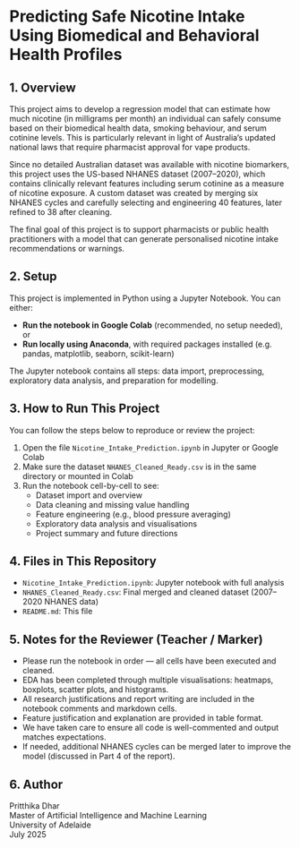 # Predicting Safe Nicotine Intake Using Biomedical and Behavioral Health Profiles

## 1. Overview

This project aims to develop a regression model that can estimate how much nicotine (in milligrams per month) an individual can safely consume based on their biomedical health data, smoking behaviour, and serum cotinine levels. This is particularly relevant in light of Australia’s updated national laws that require pharmacist approval for vape products.

Since no detailed Australian dataset was available with nicotine biomarkers, this project uses the US-based NHANES dataset (2007–2020), which contains clinically relevant features including serum cotinine as a measure of nicotine exposure. A custom dataset was created by merging six NHANES cycles and carefully selecting and engineering 40 features, later refined to 38 after cleaning.

The final goal of this project is to support pharmacists or public health practitioners with a model that can generate personalised nicotine intake recommendations or warnings.

## 2. Setup

This project is implemented in Python using a Jupyter Notebook. You can either:

- **Run the notebook in Google Colab** (recommended, no setup needed), or  
- **Run locally using Anaconda**, with required packages installed (e.g. pandas, matplotlib, seaborn, scikit-learn)

The Jupyter notebook contains all steps: data import, preprocessing, exploratory data analysis, and preparation for modelling.

## 3. How to Run This Project

You can follow the steps below to reproduce or review the project:

1. Open the file `Nicotine_Intake_Prediction.ipynb` in Jupyter or Google Colab
2. Make sure the dataset `NHANES_Cleaned_Ready.csv` is in the same directory or mounted in Colab
3. Run the notebook cell-by-cell to see:
   - Dataset import and overview
   - Data cleaning and missing value handling
   - Feature engineering (e.g., blood pressure averaging)
   - Exploratory data analysis and visualisations
   - Project summary and future directions

## 4. Files in This Repository

- `Nicotine_Intake_Prediction.ipynb`: Jupyter notebook with full analysis
- `NHANES_Cleaned_Ready.csv`: Final merged and cleaned dataset (2007–2020 NHANES data)
- `README.md`: This file

## 5. Notes for the Reviewer (Teacher / Marker)

- Please run the notebook in order — all cells have been executed and cleaned.
- EDA has been completed through multiple visualisations: heatmaps, boxplots, scatter plots, and histograms.
- All research justifications and report writing are included in the notebook comments and markdown cells.
- Feature justification and explanation are provided in table format.
- We have taken care to ensure all code is well-commented and output matches expectations.
- If needed, additional NHANES cycles can be merged later to improve the model (discussed in Part 4 of the report).

## 6. Author

Pritthika Dhar  
Master of Artificial Intelligence and Machine Learning  
University of Adelaide  
July 2025
